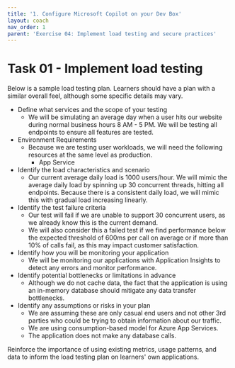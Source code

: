 ```yaml
---
title: '1. Configure Microsoft Copilot on your Dev Box'
layout: coach
nav_order: 1
parent: 'Exercise 04: Implement load testing and secure practices'
---
```


# Task 01 - Implement load testing

Below is a sample load testing plan. Learners should have a plan with a similar overall feel, although some specific details may vary.

- Define what services and the scope of your testing
  - We will be simulating an average day when a user hits our website during normal business hours 8 AM - 5 PM.  We will be testing all endpoints to ensure all features are tested.  
- Environment Requirements
  - Because we are testing user workloads, we will need the following resources at the same level as production.
    - App Service
- Identify the load characteristics and scenario
  - Our current average daily load is 1000 users/hour.  We will mimic the average daily load by spinning up 30 concurrent threads, hitting all endpoints. Because there is a consistent daily load, we will mimic this with gradual load increasing linearly.
- Identify the test failure criteria
  - Our test will fail if we are unable to support 30 concurrent users, as we already know this is the current demand.
  - We will also consider this a failed test if we find performance below the expected threshold of 600ms per call on average or if more than 10% of calls fail, as this may impact customer satisfaction.
- Identify how you will be monitoring your application
  - We will be monitoring our applications with Application Insights to detect any errors and monitor performance.
- Identify potential bottlenecks or limitations in advance
  - Although we do not cache data, the fact that the application is using an in-memory database should mitigate any data transfer bottlenecks.
- Identify any assumptions or risks in your plan
  - We are assuming these are only casual end users and not other 3rd parties who could be trying to obtain information about our traffic.
  - We are using consumption-based model for Azure App Services.
  - The application does not make any database calls.

Reinforce the importance of using existing metrics, usage patterns, and data to inform the load testing plan on learners' own applications.
